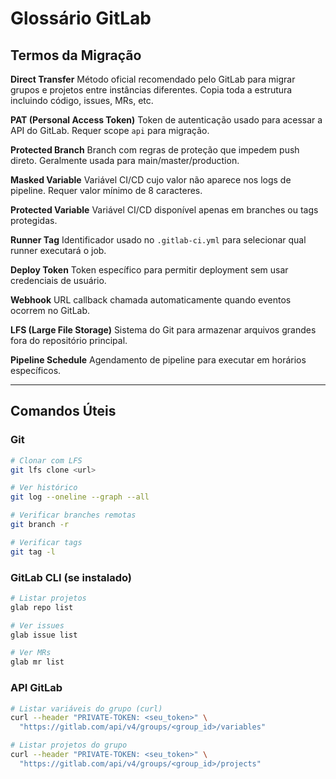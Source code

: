 # Glossário GitLab

## Termos da Migração

**Direct Transfer**
Método oficial recomendado pelo GitLab para migrar grupos e projetos entre instâncias diferentes. Copia toda a estrutura incluindo código, issues, MRs, etc.

**PAT (Personal Access Token)**
Token de autenticação usado para acessar a API do GitLab. Requer scope `api` para migração.

**Protected Branch**
Branch com regras de proteção que impedem push direto. Geralmente usada para main/master/production.

**Masked Variable**
Variável CI/CD cujo valor não aparece nos logs de pipeline. Requer valor mínimo de 8 caracteres.

**Protected Variable**
Variável CI/CD disponível apenas em branches ou tags protegidas.

**Runner Tag**
Identificador usado no `.gitlab-ci.yml` para selecionar qual runner executará o job.

**Deploy Token**
Token específico para permitir deployment sem usar credenciais de usuário.

**Webhook**
URL callback chamada automaticamente quando eventos ocorrem no GitLab.

**LFS (Large File Storage)**
Sistema do Git para armazenar arquivos grandes fora do repositório principal.

**Pipeline Schedule**
Agendamento de pipeline para executar em horários específicos.

---

## Comandos Úteis

### Git
```bash
# Clonar com LFS
git lfs clone <url>

# Ver histórico
git log --oneline --graph --all

# Verificar branches remotas
git branch -r

# Verificar tags
git tag -l
```

### GitLab CLI (se instalado)
```bash
# Listar projetos
glab repo list

# Ver issues
glab issue list

# Ver MRs
glab mr list
```

### API GitLab
```bash
# Listar variáveis do grupo (curl)
curl --header "PRIVATE-TOKEN: <seu_token>" \
  "https://gitlab.com/api/v4/groups/<group_id>/variables"

# Listar projetos do grupo
curl --header "PRIVATE-TOKEN: <seu_token>" \
  "https://gitlab.com/api/v4/groups/<group_id>/projects"
```
